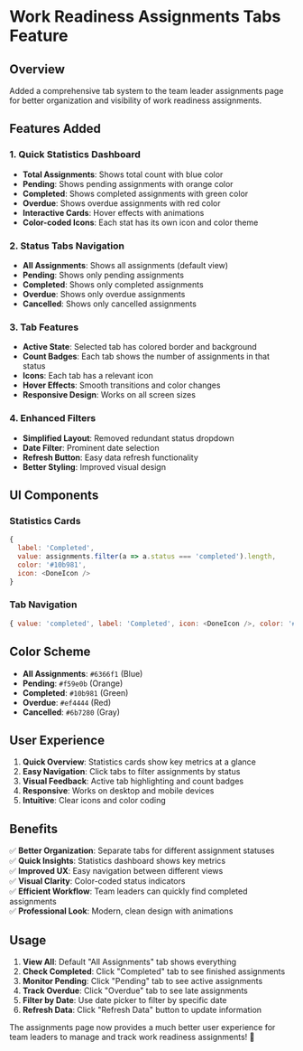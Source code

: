 # Work Readiness Assignments Tabs Feature

## Overview
Added a comprehensive tab system to the team leader assignments page for better organization and visibility of work readiness assignments.

## Features Added

### 1. **Quick Statistics Dashboard**
- **Total Assignments**: Shows total count with blue color
- **Pending**: Shows pending assignments with orange color  
- **Completed**: Shows completed assignments with green color
- **Overdue**: Shows overdue assignments with red color
- **Interactive Cards**: Hover effects with animations
- **Color-coded Icons**: Each stat has its own icon and color theme

### 2. **Status Tabs Navigation**
- **All Assignments**: Shows all assignments (default view)
- **Pending**: Shows only pending assignments
- **Completed**: Shows only completed assignments  
- **Overdue**: Shows only overdue assignments
- **Cancelled**: Shows only cancelled assignments

### 3. **Tab Features**
- **Active State**: Selected tab has colored border and background
- **Count Badges**: Each tab shows the number of assignments in that status
- **Icons**: Each tab has a relevant icon
- **Hover Effects**: Smooth transitions and color changes
- **Responsive Design**: Works on all screen sizes

### 4. **Enhanced Filters**
- **Simplified Layout**: Removed redundant status dropdown
- **Date Filter**: Prominent date selection
- **Refresh Button**: Easy data refresh functionality
- **Better Styling**: Improved visual design

## UI Components

### Statistics Cards
```javascript
{ 
  label: 'Completed', 
  value: assignments.filter(a => a.status === 'completed').length, 
  color: '#10b981',
  icon: <DoneIcon />
}
```

### Tab Navigation
```javascript
{ value: 'completed', label: 'Completed', icon: <DoneIcon />, color: '#10b981' }
```

## Color Scheme
- **All Assignments**: `#6366f1` (Blue)
- **Pending**: `#f59e0b` (Orange)  
- **Completed**: `#10b981` (Green)
- **Overdue**: `#ef4444` (Red)
- **Cancelled**: `#6b7280` (Gray)

## User Experience
1. **Quick Overview**: Statistics cards show key metrics at a glance
2. **Easy Navigation**: Click tabs to filter assignments by status
3. **Visual Feedback**: Active tab highlighting and count badges
4. **Responsive**: Works on desktop and mobile devices
5. **Intuitive**: Clear icons and color coding

## Benefits
✅ **Better Organization**: Separate tabs for different assignment statuses  
✅ **Quick Insights**: Statistics dashboard shows key metrics  
✅ **Improved UX**: Easy navigation between different views  
✅ **Visual Clarity**: Color-coded status indicators  
✅ **Efficient Workflow**: Team leaders can quickly find completed assignments  
✅ **Professional Look**: Modern, clean design with animations  

## Usage
1. **View All**: Default "All Assignments" tab shows everything
2. **Check Completed**: Click "Completed" tab to see finished assignments
3. **Monitor Pending**: Click "Pending" tab to see active assignments
4. **Track Overdue**: Click "Overdue" tab to see late assignments
5. **Filter by Date**: Use date picker to filter by specific date
6. **Refresh Data**: Click "Refresh Data" button to update information

The assignments page now provides a much better user experience for team leaders to manage and track work readiness assignments! 🎯






